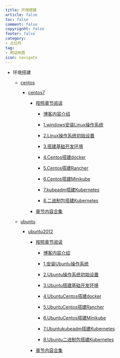 ```yaml
---
title: 环境搭建
article: false
toc: false
comment: false
copyrignht: false
footer: false
category:
- 占位符 
tag:
- 网站地图
icon: navigate 
---
```


- 环境搭建

    - <a href="centos">centos</a>

        - <a href="centos/centos7">centos7</a>


            - <a href="centos/centos7/shardings">按照章节阅读</a>

                - <a href="centos/centos7/shardings/centos7-chapter-0.博客内容介绍.html">博客内容介绍</a>

                - <a href="centos/centos7/shardings/centos7-chapter-1.windows安装Linux操作系统.html">1.windows安装Linux操作系统</a>

                - <a href="centos/centos7/shardings/centos7-chapter-2.Linux操作系统初始设置.html">2.Linux操作系统初始设置</a>

                - <a href="centos/centos7/shardings/centos7-chapter-3.搭建基础开发环境.html">3.搭建基础开发环境</a>

                - <a href="centos/centos7/shardings/centos7-chapter-4.Centos搭建docker.html">4.Centos搭建docker</a>

                - <a href="centos/centos7/shardings/centos7-chapter-5.Centos搭建Rancher.html">5.Centos搭建Rancher</a>

                - <a href="centos/centos7/shardings/centos7-chapter-6.Centos搭建Minikube.html">6.Centos搭建Minikube</a>

                - <a href="centos/centos7/shardings/centos7-chapter-7.kubeadm搭建Kubernetes.html">7.kubeadm搭建Kubernetes</a>

                - <a href="centos/centos7/shardings/centos7-chapter-8.二进制包搭建Kubernetes.html">8.二进制包搭建Kubernetes</a>

            - <a href="centos/centos7/centos7.html#intro">章节内容合集</a>


    - <a href="ubuntu">ubuntu</a>

        - <a href="ubuntu/ubuntu2012">ubuntu2012</a>

            - <a href="ubuntu/ubuntu2012/shardings">按照章节阅读</a>


                - <a href="ubuntu/ubuntu2012/shardings/ubuntu2012-chapter-0.博客内容介绍.html">博客内容介绍</a>

                - <a href="ubuntu/ubuntu2012/shardings/ubuntu2012-chapter-1.安装Ubuntu操作系统.html">1.安装Ubuntu操作系统</a>

                - <a href="ubuntu/ubuntu2012/shardings/ubuntu2012-chapter-2.Ubuntu操作系统初始设置.html">2.Ubuntu操作系统初始设置</a>

                - <a href="ubuntu/ubuntu2012/shardings/ubuntu2012-chapter-3.Ubuntu搭建基础开发环境.html">3.Ubuntu搭建基础开发环境</a>

                - <a href="ubuntu/ubuntu2012/shardings/ubuntu2012-chapter-4.UbuntuCentos搭建docker.html">4.UbuntuCentos搭建docker</a>

                - <a href="ubuntu/ubuntu2012/shardings/ubuntu2012-chapter-5.UbuntuCentos搭建Rancher.html">5.UbuntuCentos搭建Rancher</a>

                - <a href="ubuntu/ubuntu2012/shardings/ubuntu2012-chapter-6.UbuntuCentos搭建Minikube.html">6.UbuntuCentos搭建Minikube</a>

                - <a href="ubuntu/ubuntu2012/shardings/ubuntu2012-chapter-7.Ubuntukubeadm搭建Kubernetes.html">7.Ubuntukubeadm搭建Kubernetes</a>

                - <a href="ubuntu/ubuntu2012/shardings/ubuntu2012-chapter-8.Ubuntu二进制包搭建Kubernetes.html">8.Ubuntu二进制包搭建Kubernetes</a>

            - <a href="ubuntu/ubuntu2012/ubuntu2012.html#intro">章节内容合集</a>
